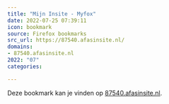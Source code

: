 ```yaml
---
title: "Mijn Insite - Myfox"
date: 2022-07-25 07:39:11
icon: bookmark
source: Firefox bookmarks
src_url: https://87540.afasinsite.nl/
domains:
- 87540.afasinsite.nl
2022: "07"
categories:

---
```

Deze bookmark kan je vinden op [87540.afasinsite.nl](https://87540.afasinsite.nl/).
